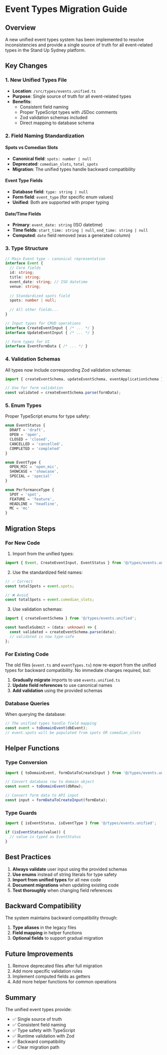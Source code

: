# Event Types Migration Guide

## Overview

A new unified event types system has been implemented to resolve inconsistencies and provide a single source of truth for all event-related types in the Stand Up Sydney platform.

## Key Changes

### 1. New Unified Types File
- **Location**: `/src/types/events.unified.ts`
- **Purpose**: Single source of truth for all event-related types
- **Benefits**: 
  - Consistent field naming
  - Proper TypeScript types with JSDoc comments
  - Zod validation schemas included
  - Direct mapping to database schema

### 2. Field Naming Standardization

#### Spots vs Comedian Slots
- **Canonical field**: `spots: number | null`
- **Deprecated**: `comedian_slots`, `total_spots`
- **Migration**: The unified types handle backward compatibility

#### Event Type Fields
- **Database field**: `type: string | null`
- **Form field**: `event_type` (for specific enum values)
- **Unified**: Both are supported with proper typing

#### Date/Time Fields
- **Primary**: `event_date: string` (ISO datetime)
- **Time fields**: `start_time: string | null`, `end_time: string | null`
- **Computed**: `date` field removed (was a generated column)

### 3. Type Structure

```typescript
// Main Event type - canonical representation
interface Event {
  // Core fields
  id: string;
  title: string;
  event_date: string; // ISO datetime
  venue: string;
  
  // Standardized spots field
  spots: number | null;
  
  // All other fields...
}

// Input types for CRUD operations
interface CreateEventInput { /* ... */ }
interface UpdateEventInput { /* ... */ }

// Form types for UI
interface EventFormData { /* ... */ }
```

### 4. Validation Schemas

All types now include corresponding Zod validation schemas:

```typescript
import { createEventSchema, updateEventSchema, eventApplicationSchema } from '@/types/events.unified';

// Use for form validation
const validated = createEventSchema.parse(formData);
```

### 5. Enum Types

Proper TypeScript enums for type safety:

```typescript
enum EventStatus {
  DRAFT = 'draft',
  OPEN = 'open',
  CLOSED = 'closed',
  CANCELLED = 'cancelled',
  COMPLETED = 'completed'
}

enum EventType {
  OPEN_MIC = 'open_mic',
  SHOWCASE = 'showcase',
  SPECIAL = 'special'
}

enum PerformanceType {
  SPOT = 'spot',
  FEATURE = 'feature',
  HEADLINE = 'headline',
  MC = 'mc'
}
```

## Migration Steps

### For New Code

1. Import from the unified types:
```typescript
import { Event, CreateEventInput, EventStatus } from '@/types/events.unified';
```

2. Use the standardized field names:
```typescript
// ✅ Correct
const totalSpots = event.spots;

// ❌ Avoid
const totalSpots = event.comedian_slots;
```

3. Use validation schemas:
```typescript
import { createEventSchema } from '@/types/events.unified';

const handleSubmit = (data: unknown) => {
  const validated = createEventSchema.parse(data);
  // validated is now type-safe
};
```

### For Existing Code

The old files (`event.ts` and `eventTypes.ts`) now re-export from the unified types for backward compatibility. No immediate changes required, but:

1. **Gradually migrate** imports to use `events.unified.ts`
2. **Update field references** to use canonical names
3. **Add validation** using the provided schemas

### Database Queries

When querying the database:

```typescript
// The unified types handle field mapping
const event = toDomainEvent(dbEvent);
// event.spots will be populated from spots OR comedian_slots
```

## Helper Functions

### Type Conversion
```typescript
import { toDomainEvent, formDataToCreateInput } from '@/types/events.unified';

// Convert database row to domain object
const event = toDomainEvent(dbRow);

// Convert form data to API input
const input = formDataToCreateInput(formData);
```

### Type Guards
```typescript
import { isEventStatus, isEventType } from '@/types/events.unified';

if (isEventStatus(value)) {
  // value is typed as EventStatus
}
```

## Best Practices

1. **Always validate** user input using the provided schemas
2. **Use enums** instead of string literals for type safety
3. **Import from unified types** for all new code
4. **Document migrations** when updating existing code
5. **Test thoroughly** when changing field references

## Backward Compatibility

The system maintains backward compatibility through:

1. **Type aliases** in the legacy files
2. **Field mapping** in helper functions
3. **Optional fields** to support gradual migration

## Future Improvements

1. Remove deprecated files after full migration
2. Add more specific validation rules
3. Implement computed fields as getters
4. Add more helper functions for common operations

## Summary

The unified event types provide:
- ✅ Single source of truth
- ✅ Consistent field naming
- ✅ Type safety with TypeScript
- ✅ Runtime validation with Zod
- ✅ Backward compatibility
- ✅ Clear migration path